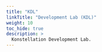 ```yaml
---
title: "KDL"
linkTitle: "Development Lab (KDL)"
weight: 10
toc_hide: true
description: >
  Konstellation Development Lab.
---
```

